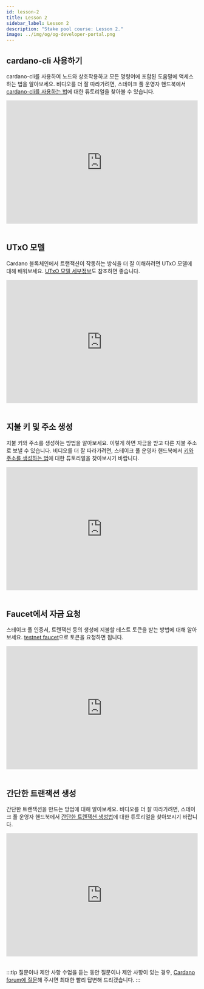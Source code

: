 ```yaml
---
id: lesson-2
title: Lesson 2
sidebar_label: Lesson 2
description: "Stake pool course: Lesson 2."
image: ../img/og/og-developer-portal.png
---
```


## cardano-cli 사용하기

cardano-cli를 사용하여 노드와 상호작용하고 모든 명령어에 포함된 도움말에 액세스하는 법을 알아보세요. 비디오를 더 잘 따라가려면, 스테이크 풀 운영자 핸드북에서 [cardano-cli를 사용하는 법](/docs/stake-pool-course/handbook/use-cli)에 대한 튜토리얼을 찾아볼 수 있습니다.

<iframe width="100%" height="325" src="https://www.youtube.com/embed/PK-pnnEEvSY" frameborder="0" allow="accelerometer; autoplay; clipboard-write; encrypted-media; gyroscope; picture-in-picture; fullscreen;"></iframe>
<br/><br/>


## UTxO 모델

Cardano 블록체인에서 트랜잭션이 작동하는 방식을 더 잘 이해하려면 UTxO 모델에 대해 배워보세요. [UTxO 모델 세부정보](/docs/stake-pool-course/handbook/utxo-model)도 참조하면 좋습니다.

<iframe width="100%" height="325" src="https://www.youtube.com/embed/Eq4gS2mXhKk" frameborder="0" allow="accelerometer; autoplay; clipboard-write; encrypted-media; gyroscope; picture-in-picture; fullscreen;"></iframe>
<br/><br/>


## 지불 키 및 주소 생성

지불 키와 주소를 생성하는 방법을 알아보세요. 이렇게 하면 자금을 받고 다른 지불 주소로 보낼 수 있습니다. 비디오를 더 잘 따라가려면, 스테이크 풀 운영자 핸드북에서 [키와 주소를 생성하는 법](/docs/stake-pool-course/handbook/keys-addresses)에 대한 튜토리얼을 찾아보시기 바랍니다.

<iframe width="100%" height="325" src="https://www.youtube.com/embed/rF1gU4HvBwU" frameborder="0" allow="accelerometer; autoplay; clipboard-write; encrypted-media; gyroscope; picture-in-picture; fullscreen;"></iframe>
<br/><br/>


## Faucet에서 자금 요청

스테이크 풀 인증서, 트랜잭션 등의 생성에 지불할 테스트 토큰을 받는 방법에 대해 알아보세요. [testnet faucet](https://developers.cardano.org/en/testnets/cardano/tools/faucet/)으로 토큰을 요청하면 됩니다.

<iframe width="100%" height="325" src="https://www.youtube.com/embed/Phy8cRBdEEw" frameborder="0" allow="accelerometer; autoplay; clipboard-write; encrypted-media; gyroscope; picture-in-picture; fullscreen;"></iframe>
<br/><br/>


## 간단한 트랜잭션 생성

간단한 트랜잭션을 만드는 방법에 대해 알아보세요. 비디오를 더 잘 따라가려면, 스테이크 풀 운영자 핸드북에서 [간단한 트랜잭션 생성법](/docs/stake-pool-course/handbook/create-simple-transaction)에 대한 튜토리얼을 찾아보시기 바랍니다.

<iframe width="100%" height="325" src="https://www.youtube.com/embed/C6lnrBCVxHk" frameborder="0" allow="accelerometer; autoplay; clipboard-write; encrypted-media; gyroscope; picture-in-picture; fullscreen;"></iframe>
<br/><br/>

:::tip 질문이나 제안 사항
수업을 듣는 동안 질문이나 제안 사항이 있는 경우, [Cardano forum에 질문](https://forum.cardano.org/c/staking-delegation/setup-a-stake-pool/158)해 주시면 최대한 빨리 답변해 드리겠습니다.
:::

